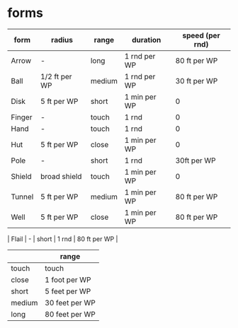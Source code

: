 
# forms

| form   | radius        | range  | duration      | speed (per rnd) |
|--------|---------------|--------|---------------|-----------------|
| Arrow  | -             | long   | 1 rnd per WP  | 80 ft per WP    |
| Ball   | 1/2 ft per WP | medium | 1 rnd per WP  | 30 ft per WP    |
| Disk   | 5 ft per WP   | short  | 1 min per WP  | 0               |
| Finger | -             | touch  | 1 rnd         | 0               |
| Hand   | -             | touch  | 1 rnd         | 0               |
| Hut    | 5 ft per WP   | close  | 1 min per WP  | 0               |
| Pole   | -             | short  | 1 rnd         | 30ft per WP     |
| Shield | broad shield  | touch  | 1 min per WP  | 0               |
| Tunnel | 5 ft per WP   | medium | 1 min per WP  | 80 ft per WP    |
| Well   | 5 ft per WP   | close  | 1 min per WP  | 80 ft per WP    |

| Flail  | -             | short  | 1 rnd         | 80 ft per WP    |

|         | range          |
|---------|----------------|
| touch	  | touch          |
| close	  | 1 foot per WP  |
| short	  | 5 feet per WP  |
| medium  | 30 feet per WP |
| long    | 80 feet per WP |

